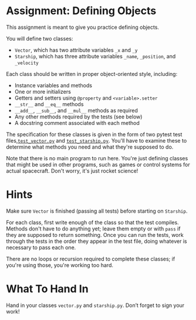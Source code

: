 # Assignment: Defining Objects
This assignment is meant to give you practice defining objects.

You will define two classes:

- `Vector`, which has two attribute variables `_x` and `_y`
- `Starship`, which has three attribute variables `_name`, `_position`, and `_velocity`

Each class should be written in proper object-oriented style, including:

- Instance variables and methods
- One or more initializers
- Getters and setters using `@property` and `<variable>.setter`
- `__str__` and `__eq__` methods
- `__add__`, `__sub__`, and `__mul__` methods as required
- Any other methods required by the tests (see below)
- A docstring comment associated with each method

The specification for these classes is given in the form of two pytest test files,[`test_vector.py`](test_vector.py) and [`test_starship.py`](test_starship.py). You'll have to examine these to determine what methods you need and what they're supposed to do.

Note that there is no main program to run here. You're just defining classes that might be used in other programs, such as games or control systems for actual spacecraft. Don't worry, it's just rocket science!

# Hints
Make sure `Vector` is finished (passing all tests) before starting on `Starship`.

For each class, first write enough of the class so that the test compiles. Methods don't have to do anything yet; leave them empty or with `pass` if they are supposed to return something. Once you can run the tests, work through the tests in the order they appear in the test file, doing whatever is necessary to pass each one.

There are no loops or recursion required to complete these classes; if you're using those, you're working too hard.

# What To Hand In
Hand in your classes `vector.py` and `starship.py`. Don’t forget to sign your work!
